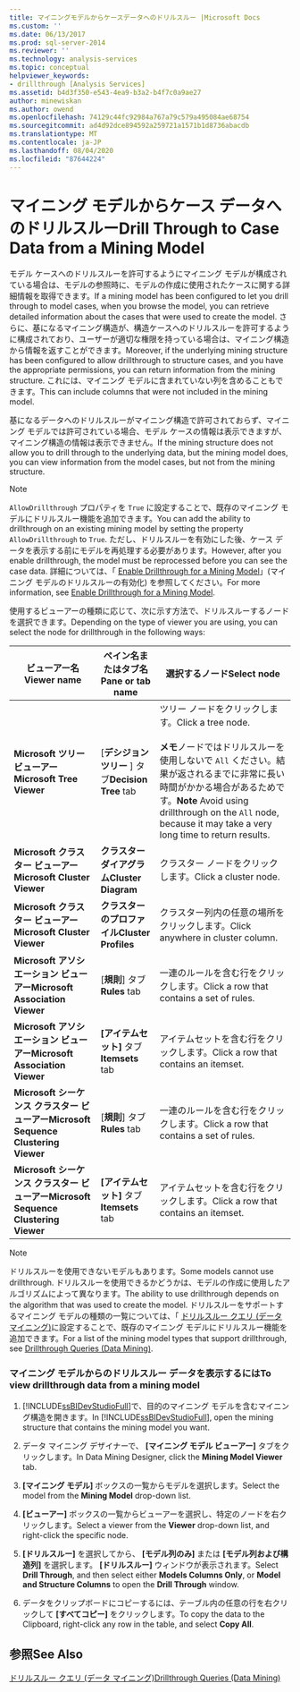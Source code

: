 ```yaml
---
title: マイニングモデルからケースデータへのドリルスルー |Microsoft Docs
ms.custom: ''
ms.date: 06/13/2017
ms.prod: sql-server-2014
ms.reviewer: ''
ms.technology: analysis-services
ms.topic: conceptual
helpviewer_keywords:
- drillthrough [Analysis Services]
ms.assetid: b4d3f350-e543-4ea9-b3a2-b4f7c0a9ae27
author: minewiskan
ms.author: owend
ms.openlocfilehash: 74129c44fc92984a767a79c579a495084ae68754
ms.sourcegitcommit: ad4d92dce894592a259721a1571b1d8736abacdb
ms.translationtype: MT
ms.contentlocale: ja-JP
ms.lasthandoff: 08/04/2020
ms.locfileid: "87644224"
---
```

# <a name="drill-through-to-case-data-from-a-mining-model"></a><span data-ttu-id="80c6c-102">マイニング モデルからケース データへのドリルスルー</span><span class="sxs-lookup"><span data-stu-id="80c6c-102">Drill Through to Case Data from a Mining Model</span></span>
  <span data-ttu-id="80c6c-103">モデル ケースへのドリルスルーを許可するようにマイニング モデルが構成されている場合は、モデルの参照時に、モデルの作成に使用されたケースに関する詳細情報を取得できます。</span><span class="sxs-lookup"><span data-stu-id="80c6c-103">If a mining model has been configured to let you drill through to model cases, when you browse the model, you can retrieve detailed information about the cases that were used to create the model.</span></span> <span data-ttu-id="80c6c-104">さらに、基になるマイニング構造が、構造ケースへのドリルスルーを許可するように構成されており、ユーザーが適切な権限を持っている場合は、マイニング構造から情報を返すことができます。</span><span class="sxs-lookup"><span data-stu-id="80c6c-104">Moreover, if the underlying mining structure has been configured to allow drillthrough to structure cases, and you have the appropriate permissions, you can return information from the mining structure.</span></span> <span data-ttu-id="80c6c-105">これには、マイニング モデルに含まれていない列を含めることもできます。</span><span class="sxs-lookup"><span data-stu-id="80c6c-105">This can include columns that were not included in the mining model.</span></span>  
  
 <span data-ttu-id="80c6c-106">基になるデータへのドリルスルーがマイニング構造で許可されておらず、マイニング モデルでは許可されている場合、モデル ケースの情報は表示できますが、マイニング構造の情報は表示できません。</span><span class="sxs-lookup"><span data-stu-id="80c6c-106">If the mining structure does not allow you to drill through to the underlying data, but the mining model does, you can view information from the model cases, but not from the mining structure.</span></span>  
  
> [!NOTE]  
>  <span data-ttu-id="80c6c-107">`AllowDrillthrough` プロパティを `True` に設定することで、既存のマイニング モデルにドリルスルー機能を追加できます。</span><span class="sxs-lookup"><span data-stu-id="80c6c-107">You can add the ability to drillthrough on an existing mining model by setting the property `AllowDrillthrough` to `True`.</span></span> <span data-ttu-id="80c6c-108">ただし、ドリルスルーを有効にした後、ケース データを表示する前にモデルを再処理する必要があります。</span><span class="sxs-lookup"><span data-stu-id="80c6c-108">However, after you enable drillthrough, the model must be reprocessed before you can see the case data.</span></span> <span data-ttu-id="80c6c-109">詳細については、「 [Enable Drillthrough for a Mining Model](enable-drillthrough-for-a-mining-model.md)」(マイニング モデルのドリルスルーの有効化) を参照してください。</span><span class="sxs-lookup"><span data-stu-id="80c6c-109">For more information, see [Enable Drillthrough for a Mining Model](enable-drillthrough-for-a-mining-model.md).</span></span>  
  
 <span data-ttu-id="80c6c-110">使用するビューアーの種類に応じて、次に示す方法で、ドリルスルーするノードを選択できます。</span><span class="sxs-lookup"><span data-stu-id="80c6c-110">Depending on the type of viewer you are using, you can select the node for drillthrough in the following ways:</span></span>  
  
|<span data-ttu-id="80c6c-111">ビューアー名</span><span class="sxs-lookup"><span data-stu-id="80c6c-111">Viewer name</span></span>|<span data-ttu-id="80c6c-112">ペイン名またはタブ名</span><span class="sxs-lookup"><span data-stu-id="80c6c-112">Pane or tab name</span></span>|<span data-ttu-id="80c6c-113">選択するノード</span><span class="sxs-lookup"><span data-stu-id="80c6c-113">Select node</span></span>|  
|-----------------|----------------------|-----------------|  
|<span data-ttu-id="80c6c-114">**Microsoft ツリー ビューアー**</span><span class="sxs-lookup"><span data-stu-id="80c6c-114">**Microsoft Tree Viewer**</span></span>|<span data-ttu-id="80c6c-115">[**デシジョンツリー** ] タブ</span><span class="sxs-lookup"><span data-stu-id="80c6c-115">**Decision Tree** tab</span></span>|<span data-ttu-id="80c6c-116">ツリー ノードをクリックします。</span><span class="sxs-lookup"><span data-stu-id="80c6c-116">Click a tree node.</span></span><br /><br /> <span data-ttu-id="80c6c-117">**メモ**ノードではドリルスルーを使用しないで `All` ください。結果が返されるまでに非常に長い時間がかかる場合があるためです。</span><span class="sxs-lookup"><span data-stu-id="80c6c-117">**Note** Avoid using drillthrough on the `All` node, because it may take a very long time to return results.</span></span>|  
|<span data-ttu-id="80c6c-118">**Microsoft クラスター ビューアー**</span><span class="sxs-lookup"><span data-stu-id="80c6c-118">**Microsoft Cluster Viewer**</span></span>|<span data-ttu-id="80c6c-119">**クラスター ダイアグラム**</span><span class="sxs-lookup"><span data-stu-id="80c6c-119">**Cluster Diagram**</span></span>|<span data-ttu-id="80c6c-120">クラスター ノードをクリックします。</span><span class="sxs-lookup"><span data-stu-id="80c6c-120">Click a cluster node.</span></span>|  
|<span data-ttu-id="80c6c-121">**Microsoft クラスター ビューアー**</span><span class="sxs-lookup"><span data-stu-id="80c6c-121">**Microsoft Cluster Viewer**</span></span>|<span data-ttu-id="80c6c-122">**クラスターのプロファイル**</span><span class="sxs-lookup"><span data-stu-id="80c6c-122">**Cluster Profiles**</span></span>|<span data-ttu-id="80c6c-123">クラスター列内の任意の場所をクリックします。</span><span class="sxs-lookup"><span data-stu-id="80c6c-123">Click anywhere in cluster column.</span></span>|  
|<span data-ttu-id="80c6c-124">**Microsoft アソシエーション ビューアー**</span><span class="sxs-lookup"><span data-stu-id="80c6c-124">**Microsoft Association Viewer**</span></span>|<span data-ttu-id="80c6c-125">[**規則**] タブ</span><span class="sxs-lookup"><span data-stu-id="80c6c-125">**Rules** tab</span></span>|<span data-ttu-id="80c6c-126">一連のルールを含む行をクリックします。</span><span class="sxs-lookup"><span data-stu-id="80c6c-126">Click a row that contains a set of rules.</span></span>|  
|<span data-ttu-id="80c6c-127">**Microsoft アソシエーション ビューアー**</span><span class="sxs-lookup"><span data-stu-id="80c6c-127">**Microsoft Association Viewer**</span></span>|<span data-ttu-id="80c6c-128">**[アイテムセット]** タブ</span><span class="sxs-lookup"><span data-stu-id="80c6c-128">**Itemsets** tab</span></span>|<span data-ttu-id="80c6c-129">アイテムセットを含む行をクリックします。</span><span class="sxs-lookup"><span data-stu-id="80c6c-129">Click a row that contains an itemset.</span></span>|  
|<span data-ttu-id="80c6c-130">**Microsoft シーケンス クラスター ビューアー**</span><span class="sxs-lookup"><span data-stu-id="80c6c-130">**Microsoft Sequence Clustering Viewer**</span></span>|<span data-ttu-id="80c6c-131">[**規則**] タブ</span><span class="sxs-lookup"><span data-stu-id="80c6c-131">**Rules** tab</span></span>|<span data-ttu-id="80c6c-132">一連のルールを含む行をクリックします。</span><span class="sxs-lookup"><span data-stu-id="80c6c-132">Click a row that contains a set of rules.</span></span>|  
|<span data-ttu-id="80c6c-133">**Microsoft シーケンス クラスター ビューアー**</span><span class="sxs-lookup"><span data-stu-id="80c6c-133">**Microsoft Sequence Clustering Viewer**</span></span>|<span data-ttu-id="80c6c-134">**[アイテムセット]** タブ</span><span class="sxs-lookup"><span data-stu-id="80c6c-134">**Itemsets** tab</span></span>|<span data-ttu-id="80c6c-135">アイテムセットを含む行をクリックします。</span><span class="sxs-lookup"><span data-stu-id="80c6c-135">Click a row that contains an itemset.</span></span>|  
  
> [!NOTE]  
>  <span data-ttu-id="80c6c-136">ドリルスルーを使用できないモデルもあります。</span><span class="sxs-lookup"><span data-stu-id="80c6c-136">Some models cannot use drillthrough.</span></span> <span data-ttu-id="80c6c-137">ドリルスルーを使用できるかどうかは、モデルの作成に使用したアルゴリズムによって異なります。</span><span class="sxs-lookup"><span data-stu-id="80c6c-137">The ability to use drillthrough depends on the algorithm that was used to create the model.</span></span> <span data-ttu-id="80c6c-138">ドリルスルーをサポートするマイニング モデルの種類の一覧については、「 [ドリルスルー クエリ &#40;データ マイニング&#41;](drillthrough-queries-data-mining.md)に設定することで、既存のマイニング モデルにドリルスルー機能を追加できます。</span><span class="sxs-lookup"><span data-stu-id="80c6c-138">For a list of the mining model types that support drillthrough, see [Drillthrough Queries &#40;Data Mining&#41;](drillthrough-queries-data-mining.md).</span></span>  
  
### <a name="to-view-drillthrough-data-from-a-mining-model"></a><span data-ttu-id="80c6c-139">マイニング モデルからのドリルスルー データを表示するには</span><span class="sxs-lookup"><span data-stu-id="80c6c-139">To view drillthrough data from a mining model</span></span>  
  
1.  <span data-ttu-id="80c6c-140">[!INCLUDE[ssBIDevStudioFull](../../includes/ssbidevstudiofull-md.md)]で、目的のマイニング モデルを含むマイニング構造を開きます。</span><span class="sxs-lookup"><span data-stu-id="80c6c-140">In [!INCLUDE[ssBIDevStudioFull](../../includes/ssbidevstudiofull-md.md)], open the mining structure that contains the mining model you want.</span></span>  
  
2.  <span data-ttu-id="80c6c-141">データ マイニング デザイナーで、 **[マイニング モデル ビューアー]** タブをクリックします。</span><span class="sxs-lookup"><span data-stu-id="80c6c-141">In Data Mining Designer, click the **Mining Model Viewer** tab.</span></span>  
  
3.  <span data-ttu-id="80c6c-142">**[マイニング モデル]** ボックスの一覧からモデルを選択します。</span><span class="sxs-lookup"><span data-stu-id="80c6c-142">Select the model from the **Mining Model** drop-down list.</span></span>  
  
4.  <span data-ttu-id="80c6c-143">**[ビューアー]** ボックスの一覧からビューアーを選択し、特定のノードを右クリックします。</span><span class="sxs-lookup"><span data-stu-id="80c6c-143">Select a viewer from the **Viewer** drop-down list, and right-click the specific node.</span></span>  
  
5.  <span data-ttu-id="80c6c-144">**[ドリルスルー]** を選択してから、 **[モデル列のみ]** または **[モデル列および構造列]** を選択します。 **[ドリルスルー]** ウィンドウが表示されます。</span><span class="sxs-lookup"><span data-stu-id="80c6c-144">Select **Drill Through**, and then select either **Models Columns Only**, or **Model and Structure Columns** to open the **Drill Through** window.</span></span>  
  
6.  <span data-ttu-id="80c6c-145">データをクリップボードにコピーするには、テーブル内の任意の行を右クリックして **[すべてコピー]** をクリックします。</span><span class="sxs-lookup"><span data-stu-id="80c6c-145">To copy the data to the Clipboard, right-click any row in the table, and select **Copy All**.</span></span>  
  
## <a name="see-also"></a><span data-ttu-id="80c6c-146">参照</span><span class="sxs-lookup"><span data-stu-id="80c6c-146">See Also</span></span>  
 [<span data-ttu-id="80c6c-147">ドリルスルー クエリ (データ マイニング)</span><span class="sxs-lookup"><span data-stu-id="80c6c-147">Drillthrough Queries &#40;Data Mining&#41;</span></span>](drillthrough-queries-data-mining.md)  
  
  
